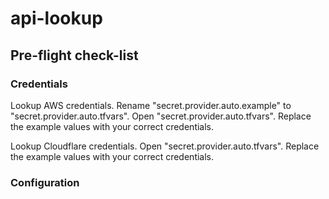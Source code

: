 # api-lookup

## Pre-flight check-list

### Credentials

Lookup AWS credentials.
Rename "secret.provider.auto.example" to "secret.provider.auto.tfvars".
Open "secret.provider.auto.tfvars".
Replace the example values with your correct credentials.

Lookup Cloudflare credentials.
Open "secret.provider.auto.tfvars".
Replace the example values with your correct credentials.

### Configuration